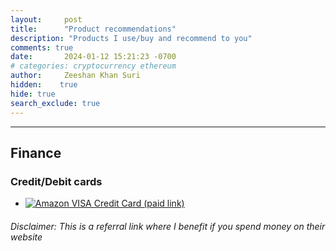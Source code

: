 ```yaml
---
layout:     post
title:      "Product recommendations"
description: "Products I use/buy and recommend to you"
comments: true
date:       2024-01-12 15:21:23 -0700
# categories: cryptocurrency ethereum 
author:     Zeeshan Khan Suri
hidden:    true
hide: true
search_exclude: true
---
```



___

## Finance

### Credit/Debit cards

- [![Amazon VISA Credit Card (paid link)](https://m.media-amazon.com/images/G/03/credit/CBCC/Associates/Associate-LP-Hero-2148x588-Eng.jpg)](https://www.amazon.de/dp/B0CN8XJB15?plattr=AVAFFVB1&linkCode=ll2&tag=hivgbil08h-21&linkId=65825f5790f6476ef10710ea898c1b95&language=de_DE&ref_=as_li_ss_tl)







###### *Disclaimer: This is a referral link where I benefit if you spend money on their website*
